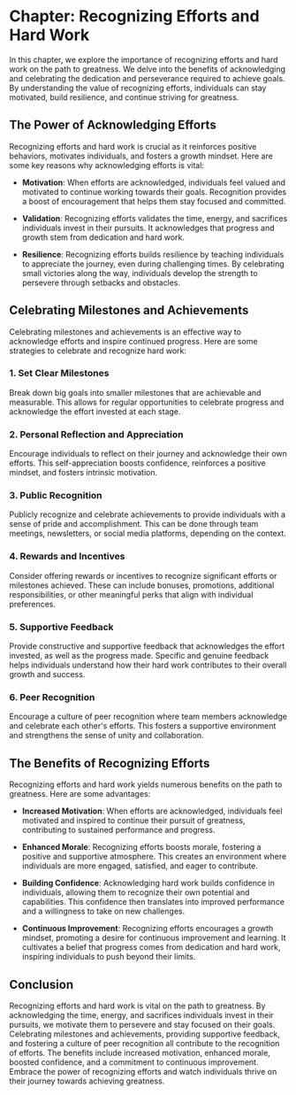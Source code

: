 Chapter: Recognizing Efforts and Hard Work
==========================================

In this chapter, we explore the importance of recognizing efforts and hard work on the path to greatness. We delve into the benefits of acknowledging and celebrating the dedication and perseverance required to achieve goals. By understanding the value of recognizing efforts, individuals can stay motivated, build resilience, and continue striving for greatness.

The Power of Acknowledging Efforts
----------------------------------

Recognizing efforts and hard work is crucial as it reinforces positive behaviors, motivates individuals, and fosters a growth mindset. Here are some key reasons why acknowledging efforts is vital:

* **Motivation**: When efforts are acknowledged, individuals feel valued and motivated to continue working towards their goals. Recognition provides a boost of encouragement that helps them stay focused and committed.

* **Validation**: Recognizing efforts validates the time, energy, and sacrifices individuals invest in their pursuits. It acknowledges that progress and growth stem from dedication and hard work.

* **Resilience**: Recognizing efforts builds resilience by teaching individuals to appreciate the journey, even during challenging times. By celebrating small victories along the way, individuals develop the strength to persevere through setbacks and obstacles.

Celebrating Milestones and Achievements
---------------------------------------

Celebrating milestones and achievements is an effective way to acknowledge efforts and inspire continued progress. Here are some strategies to celebrate and recognize hard work:

### 1. Set Clear Milestones

Break down big goals into smaller milestones that are achievable and measurable. This allows for regular opportunities to celebrate progress and acknowledge the effort invested at each stage.

### 2. Personal Reflection and Appreciation

Encourage individuals to reflect on their journey and acknowledge their own efforts. This self-appreciation boosts confidence, reinforces a positive mindset, and fosters intrinsic motivation.

### 3. Public Recognition

Publicly recognize and celebrate achievements to provide individuals with a sense of pride and accomplishment. This can be done through team meetings, newsletters, or social media platforms, depending on the context.

### 4. Rewards and Incentives

Consider offering rewards or incentives to recognize significant efforts or milestones achieved. These can include bonuses, promotions, additional responsibilities, or other meaningful perks that align with individual preferences.

### 5. Supportive Feedback

Provide constructive and supportive feedback that acknowledges the effort invested, as well as the progress made. Specific and genuine feedback helps individuals understand how their hard work contributes to their overall growth and success.

### 6. Peer Recognition

Encourage a culture of peer recognition where team members acknowledge and celebrate each other's efforts. This fosters a supportive environment and strengthens the sense of unity and collaboration.

The Benefits of Recognizing Efforts
-----------------------------------

Recognizing efforts and hard work yields numerous benefits on the path to greatness. Here are some advantages:

* **Increased Motivation**: When efforts are acknowledged, individuals feel motivated and inspired to continue their pursuit of greatness, contributing to sustained performance and progress.

* **Enhanced Morale**: Recognizing efforts boosts morale, fostering a positive and supportive atmosphere. This creates an environment where individuals are more engaged, satisfied, and eager to contribute.

* **Building Confidence**: Acknowledging hard work builds confidence in individuals, allowing them to recognize their own potential and capabilities. This confidence then translates into improved performance and a willingness to take on new challenges.

* **Continuous Improvement**: Recognizing efforts encourages a growth mindset, promoting a desire for continuous improvement and learning. It cultivates a belief that progress comes from dedication and hard work, inspiring individuals to push beyond their limits.

Conclusion
----------

Recognizing efforts and hard work is vital on the path to greatness. By acknowledging the time, energy, and sacrifices individuals invest in their pursuits, we motivate them to persevere and stay focused on their goals. Celebrating milestones and achievements, providing supportive feedback, and fostering a culture of peer recognition all contribute to the recognition of efforts. The benefits include increased motivation, enhanced morale, boosted confidence, and a commitment to continuous improvement. Embrace the power of recognizing efforts and watch individuals thrive on their journey towards achieving greatness.

